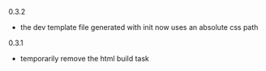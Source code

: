 0.3.2

- the dev template file generated with init now uses an absolute css path


0.3.1

- temporarily remove the html build task
